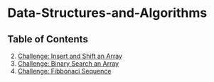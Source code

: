 # Data-Structures-and-Algorithms

## Table of Contents

2. [Challenge: Insert and Shift an Array](/challenges/arrayShift/)
3. [Challenge: Binary Search an Array](/challenges/BinarySearch/)
4. [Challenge: Fibbonaci Sequence](/challenges/FibbonaciSequence/)
